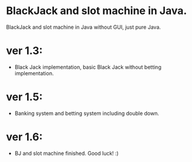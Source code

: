 # BlackJack and slot machine in Java.
BlackJack and slot machine in Java without GUI, just pure Java.

# ver 1.3:
- Black Jack implementation, basic Black Jack without betting implementation.
# ver 1.5:
- Banking system and betting system including double down.
# ver 1.6:
- BJ and slot machine finished. Good luck! :)
